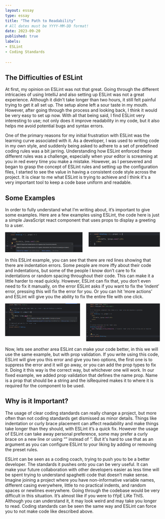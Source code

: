```yaml
---
layout: essay
type: essay
title: "The Path to Readability"
# All dates must be YYYY-MM-DD format!
date: 2023-09-20
published: true
labels:
- ESLint
- Coding Standards

---
```


## The Difficulties of ESLint

At first, my opinion on ESLint was not that great. Going through the different intricacies of using IntelliJ and also setting up ESLint was not a great experience. Although it didn’t take longer than two hours, it still felt painful trying to get it all set up. The setup alone left a sour taste in my mouth. However, after going through the process and looking back, I think it would be very easy to set up now. With all that being said, I find ESLint very interesting to use; not only does it improve readability in my code, but it also helps me avoid potential bugs and syntax errors.

One of the primary reasons for my initial frustration with ESLint was the learning curve associated with it. As a developer, I was used to writing code in my own style, and suddenly being asked to adhere to a set of predefined coding rules was a bit jarring. Understanding how ESLint enforced these different rules was a challenge, especially when your editor is screaming at you in red every time you make a mistake. However, as I persevered and began to grasp the concept of ESLint rules and setting up the configuration files, I started to see the value in having a consistent code style across the project. It is clear to me what ESLint is trying to achieve and I think it's a very important tool to keep a code base uniform and readable.

## Some Examples

In order to fully understand what I’m writing about, it’s important to give some examples. Here are a few examples using ESLint, the code here is just a simple JavaScript react component that uses props to display a greeting to a user.

<div style="display: flex; justify-content: center;">
    <div style="max-width: 50%; padding-right: 10px;">
        <img style="width: 100%; height: auto;" src="../img/ESLintTabError.png" alt="ESLintTabErrorImage">
    </div>
    <div style="max-width: 50%; padding-left: 10px;">
        <img style="width: 100%; height: auto;" src="../img/ESLintNoTabError.png" alt="ESLintNoTabErrorImage">
    </div>
</div>



In this ESLint example, you can see that there are red lines showing that there are indentation errors. Some people are more iffy about their code and indentations, but some of the people I know don’t care to fix indentations or random spacing throughout their code. This can make it a little harder to read quickly. However, ESLint can fix that, you don’t even need to fix it manually, on the error ESLint asks if you want to fix the ‘indent’ error, pressing this will fix the error for you. Or you can hit ‘more actions’ and ESLint will give you the ability to fix the entire file with one click.


<div style="display: flex; justify-content: center;">
    <div style="max-width: 50%; padding-right: 10px;">
        <img style="width: 100%; height: auto;" src="../img/ESLintProp.png" alt="ESLintPropImage">
    </div>
    <div style="max-width: 50%; padding-left: 10px;">
        <img style="width: 100%; height: auto;" src="../img/ESLintPropNoError.png" alt="ESLintPropNoErrorImage">
    </div>
</div>




Now, lets see another area ESLint can make your code better, in this we will use the same example, but with prop validation. If you write using this code, ESLint will give you this error and give you two options, the first one is to suppress the error and it will go away, or you can add the prop types to fix it. Doing it this way is the correct way, but whichever one will work. In our fixed example, we added prop validation that defines the name prop. Name is a prop that should be a string and the isRequired makes it to where it is required for the component to be used.

## Why is it Important?

The usage of clear coding standards can really change a project, but more often than not coding standards get dismissed as minor details. Things like indentation or curly brace placement can affect readability and make things take longer than they should, with ESLint it’s a quick fix. However the usage of ESLint can take away personal preference, some may prefer a curly brace on a new line or using “” instead of ‘’. But it's hard to use that as an argument as you can configure ESLint to your liking by adding or removing the preset rules.

ESLint can be seen as a coding coach, trying to push you to be a better developer. The standards it pushes onto you can be very useful. It can make your future collaboration with other developers easier as less time will be spent trying to understand spaghetti code that doesn’t make sense. Imagine joining a project where you have non-informative variable names, different casing everywhere, little to no practical indents, and random spaces or newlines everywhere.
Going through the codebase would be very difficult in this situation. It’s almost like if you were to tYpE LiKe ThIS. Although you can understand it, it may look weird and may take you longer to read. Coding standards can be seen the same way and ESLint can force you to not make code like described above.  
